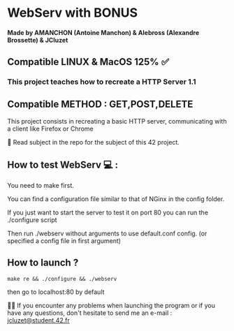 # WebServ with BONUS
#### Made by AMANCHON (Antoine Manchon) & Alebross (Alexandre Brossette) & JCluzet
## Compatible LINUX & MacOS 125% ✅
### This project teaches how to recreate a HTTP Server 1.1 

## Compatible METHOD : GET,POST,DELETE

This project consists in recreating a basic HTTP server, communicating with a client like Firefox or Chrome

📌 Read subject in the repo for the subject of this 42 project.

## How to test WebServ 💻 :

You need to make first.

You can find a configuration file similar to that of NGinx in the config folder.

If you just want to start the server to test it on port 80 you can run the ./configure script 

Then run ./webserv without arguments to use default.conf config. (or specified a config file in first argument)

## How to launch ?

`make re && ./configure && ./webserv`

then go to localhost:80 by default


👋🏼 If you encounter any problems when launching the program or if you have any questions, don't hesitate to send me an e-mail : jcluzet@student.42.fr
